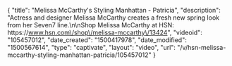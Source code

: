{
    "title": "Melissa McCarthy's Styling Manhattan - Patricia",
    "description": "Actress and designer Melissa McCarthy creates a fresh new spring look from her Seven7 line.\n\nShop Melissa McCarthy at HSN: https:\/\/www.hsn.com\/shop\/melissa-mccarthy\/13424",
    "videoid": "105457012",
    "date_created": "1500417978",
    "date_modified": "1500567614",
    "type": "captivate",
    "layout": "video",
    "url": "\/v\/hsn-melissa-mccarthy-styling-manhattan-patricia\/105457012"
}